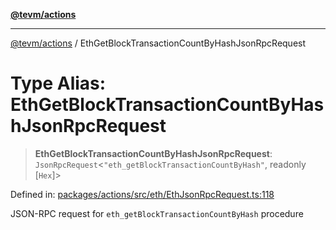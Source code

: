 [**@tevm/actions**](../README.md)

***

[@tevm/actions](../globals.md) / EthGetBlockTransactionCountByHashJsonRpcRequest

# Type Alias: EthGetBlockTransactionCountByHashJsonRpcRequest

> **EthGetBlockTransactionCountByHashJsonRpcRequest**: `JsonRpcRequest`\<`"eth_getBlockTransactionCountByHash"`, readonly \[`Hex`\]\>

Defined in: [packages/actions/src/eth/EthJsonRpcRequest.ts:118](https://github.com/evmts/tevm-monorepo/blob/main/packages/actions/src/eth/EthJsonRpcRequest.ts#L118)

JSON-RPC request for `eth_getBlockTransactionCountByHash` procedure
